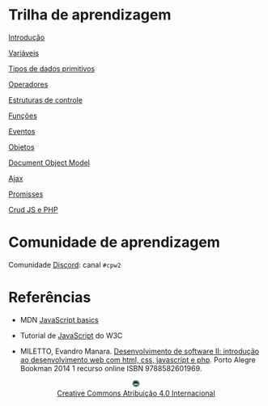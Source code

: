 # Trilha de aprendizagem

[Introdução](introducao/introducao.md)

[Variáveis](variaveis/variaveis.md)

[Tipos de dados primitivos](tipos/tipos.md)

[Operadores](operadores/operadores.md)

[Estruturas de controle](controle/controle.md)

[Funções](funcoes/funcoes.md)

[Eventos](eventos/eventos.md)

[Objetos](objetos/objeto.md)

[Document Object Model](topics/dom.md)

[Ajax](topics/ajax.md)

[Promisses](topics/promisses.md)

[Crud JS e PHP](topics/crud.md)

# Comunidade de aprendizagem

Comunidade [Discord](https://discord.com/invite/C29cqvm): canal `#cpw2`

# Referências

* MDN [JavaScript basics](https://developer.mozilla.org/en-US/docs/Learn/Getting_started_with_the_web/JavaScript_basics)

* Tutorial de [JavaScript](http://www.w3schools.com/js) do W3C

* MILETTO, Evandro Manara. [Desenvolvimento de software II: introdução ao desenvolvimento web com html, css, javascript e php](https://biblioteca.ifrs.edu.br/pergamum_ifrs/biblioteca_s/acesso_login.php?cod_acervo_acessibilidade=5020682&acesso=aHR0cHM6Ly9pbnRlZ3JhZGEubWluaGFiaWJsaW90ZWNhLmNvbS5ici9ib29rcy85Nzg4NTgyNjAxOTY5&label=acesso%20restrito). Porto Alegre Bookman 2014 1 recurso online ISBN 9788582601969.

<center>
<a href="https://github.com/rodrigoprestesmachado" target="blanck"><img src="imgs/logo.png" alt="Rodrigo Prestes Machado" width="3%" height="3%" border=0 style="border:0; text-decoration:none; outline:none"></a><br/>
<a rel="license" href="http://creativecommons.org/licenses/by/4.0/">Creative Commons Atribuição 4.0 Internacional</a>
</center>